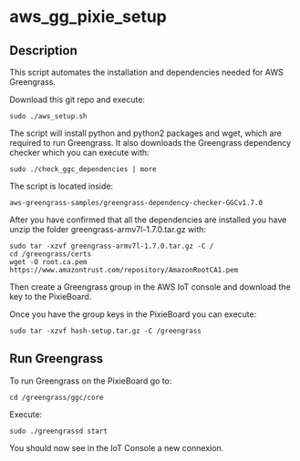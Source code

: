 # aws_gg_pixie_setup


## Description

This script automates the installation and dependencies needed for AWS Greengrass. 

Download this git repo and execute:
```
sudo ./aws_setup.sh
```

The script will install python and python2 packages and wget, which are required to run Greengrass. 
It also downloads the Greengrass dependency checker which you can execute with: 
```
sudo ./check_ggc_dependencies | more
```
The script is located inside:
```
aws-greengrass-samples/greengrass-dependency-checker-GGCv1.7.0
```

After you have confirmed that all the dependencies are installed you have unzip the folder greengrass-armv7l-1.7.0.tar.gz with:
```
sudo tar -xzvf greengrass-armv7l-1.7.0.tar.gz -C /
cd /greengrass/certs
wget -O root.ca.pem https://www.amazontrust.com/repository/AmazonRootCA1.pem
```

Then create a Greengrass group in the AWS IoT console and download the key to the PixieBoard.

Once you have the group keys in the PixieBoard you can execute:
```
sudo tar -xzvf hash-setup.tar.gz -C /greengrass
```

## Run Greengrass
To run Greengrass on the PixieBoard go to:
```
cd /greengrass/ggc/core
```
Execute:
```
sudo ./greengrassd start
```

You should now see in the IoT Console a new connexion. 
